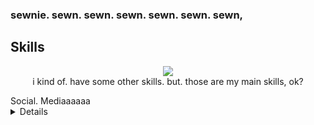 ### sewnie. sewn. sewn. sewn. sewn. sewn. sewn,

## Skills

<center>
 <p align="center">
  <a href="https://skillicons.dev/" target="_blank">
    <img
      src="https://skillicons.dev/icons?i=github,html,css,js,vscode,lua,cpp&theme=dark"
    />
  </a>
  <br>   i kind of. have some other skills. but. those are my main skills, ok?
</p>
  </center>
 Social. Mediaaaaaa
 <details>
  https://x.com/sewnies
  https://www.youtube.com/@sewnies/featured
  https://www.roblox.com/users/7009510135/profile
 </details>
 
 
